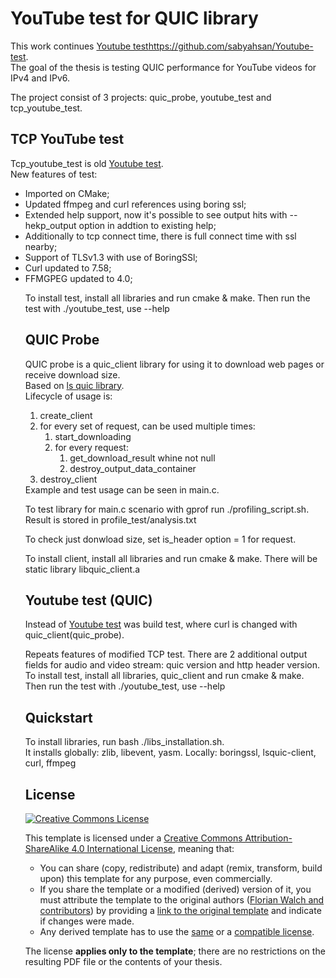 # YouTube test for QUIC library

This work continues [Youtube test][YouTube-test]https://github.com/sabyahsan/Youtube-test. <br>
The goal of the thesis is testing QUIC performance for YouTube videos for IPv4 and IPv6.<br>

The project consist of 3 projects: quic_probe, youtube_test and tcp_youtube_test.

## TCP YouTube test

Tcp_youtube_test is old [Youtube test][YouTube-test].<br>
New features of test:<br>
<ul>
 <li>Imported on CMake;</li>
 <li>Updated ffmpeg and curl references using boring ssl;</li>
 <li>Extended help support, now it's possible to see output hits with --hekp_output option in addtion to existing help;</li>
 <li>Additionally to tcp connect time, there is full connect time with ssl nearby;</li>
 <li>Support of TLSv1.3 with use of BoringSSl;</li>
 <li>Curl updated to 7.58;</li>
 <li>FFMGPEG updated to 4.0;</li>
</ol>

To install test, install all libraries and run cmake & make.
Then run the test with ./youtube_test, use --help

## QUIC Probe

QUIC probe is a quic_client library for using it to download web pages or receive download size. <br>
Based on [ls quic library][LSQUIC].<br>
Lifecycle of usage is:<br>
<ol>
 <li>create_client</li>
 <li>for every set of request, can be used multiple times:
    <ol>
     <li>start_downloading</li>
     <li>for every request:
        <ol>
         <li>get_download_result whine not null</li>
         <li>destroy_output_data_container</li>
        </ol>
     </li>
    </ol>
 </li>
 <li>destroy_client</li>
</ol>
Example and test usage can be seen in main.c.<br>

To test library for main.c scenario with gprof run ./profiling_script.sh. Result is stored in profile_test/analysis.txt<br>

To check just donwload size, set is_header option = 1 for request.<br>

To install client, install all libraries and run cmake & make. There will be static library libquic_client.a

## Youtube test (QUIC)

Instead of [Youtube test][YouTube-test] was build test, where curl is changed with quic_client(quic_probe).<br>

Repeats features of modified TCP test. There are 2 additional output fields for audio and video stream: quic version and http header version.<br>
To install test, install all libraries, quic_client and run cmake & make.<br>
Then run the test with ./youtube_test, use --help


## Quickstart

To install libraries, run bash ./libs_installation.sh.<br>
It installs globally: zlib, libevent, yasm. Locally: boringssl, lsquic-client, curl, ffmpeg<br>

## License

[![Creative Commons License][license-image]][license]

This template is licensed under a [Creative Commons Attribution-ShareAlike 4.0 International License][license], meaning that:

 * You can share (copy, redistribute) and adapt (remix, transform, build upon) this template for any purpose, even commercially.
 * If you share the template or a modified (derived) version of it, you must attribute the template to the original authors ([Florian Walch and contributors][template-authors]) by providing a [link to the original template][template-url] and indicate if changes were made.
 * Any derived template has to use the [same][license] or a [compatible license][license-compatible].

The license **applies only to the template**; there are no restrictions on the resulting PDF file or the contents of your thesis.


[YouTube-test]: https://github.com/sabyahsan/Youtube-test
[LSQUIC]: https://github.com/litespeedtech/lsquic-client
[overleaf]: https://www.overleaf.com/
[tex-se]: https://tex.stackexchange.com/
[license-compatible]: https://creativecommons.org/compatiblelicenses
[license-image]: https://i.creativecommons.org/l/by-sa/4.0/88x31.png
[license]: https://creativecommons.org/licenses/by-sa/4.0/
[template-authors]: https://github.com/fwalch/tum-thesis-latex/graphs/contributors
[template-download]: https://github.com/fwalch/tum-thesis-latex/archive/master.zip
[template-url]: https://github.com/fwalch/tum-thesis-latex